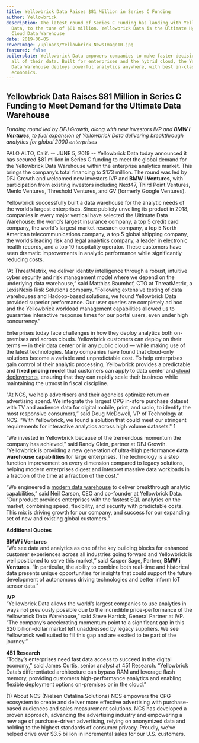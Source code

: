 ```yaml
---
title: Yellowbrick Data Raises $81 Million in Series C Funding
author: Yellowbrick
description: The latest round of Series C Funding has landing with Yellowbrick
  Data, to the tune of $81 million. Yellowbrick Data is the Ultimate Hybrid
  Cloud Data Warehouse
date: 2019-06-05
coverImage: /uploads/Yellowbrick_NewsImage10.jpg
featured: false
boilerplate: Yellowbrick Data empowers companies to make faster decisions with
  all of their data. Built for enterprises and the hybrid cloud, the Yellowbrick
  Data Warehouse deploys powerful analytics anywhere, with best in-class
  economics.
---
```

## Yellowbrick Data Raises $81 Million in Series C Funding to Meet Demand for the Ultimate Data Warehouse

*Funding round led by DFJ Growth, along with new investors IVP and **BMW i Ventures**, to fuel expansion of Yellowbrick Data delivering breakthrough analytics for global 2000 enterprises*

PALO ALTO, Calif. -- JUNE 5, 2019 -- Yellowbrick Data today announced it has secured $81 million in Series C funding to meet the global demand for the Yellowbrick Data Warehouse within the enterprise analytics market. This brings the company’s total financing to $173 million. The round was led by DFJ Growth and welcomed new investors IVP and **BMW i Ventures**, with participation from existing investors including Next47, Third Point Ventures, Menlo Ventures, Threshold Ventures, and GV (formerly Google Ventures).

Yellowbrick successfully built a data warehouse for the analytic needs of the world’s largest enterprises. Since publicly unveiling its product in 2018, companies in every major vertical have selected the Ultimate Data Warehouse: the world’s largest insurance company, a top 5 credit card company, the world’s largest market research company, a top 5 North American telecommunications company, a top 5 global shipping company, the world’s leading risk and legal analytics company, a leader in electronic health records, and a top 10 hospitality operator. These customers have seen dramatic improvements in analytic performance while significantly reducing costs.

“At ThreatMetrix, we deliver identity intelligence through a robust, intuitive cyber security and risk management model where we depend on the underlying data warehouse,” said Matthias Baumhof, CTO at ThreatMetrix, a LexisNexis Risk Solutions company. “Following extensive testing of data warehouses and Hadoop-based solutions, we found Yellowbrick Data provided superior performance. Our user queries are completely ad hoc and the Yellowbrick workload management capabilities allowed us to guarantee interactive response times for our portal users, even under high concurrency.”

Enterprises today face challenges in how they deploy analytics both on-premises and across clouds. Yellowbrick customers can deploy on their terms — in their data center or in any public cloud — while making use of the latest technologies. Many companies have found that cloud-only solutions become a variable and unpredictable cost. To help enterprises gain control of their analytic processing, Yellowbrick provides a predictable and **fixed pricing model** that customers can apply to data center and [cloud deployments](https://www.yellowbrick.com/press-releases/yellowbrick-ceo-qa-part-2-cloud/), ensuring that they can rapidly scale their business while maintaining the utmost in fiscal discipline.

"At NCS, we help advertisers and their agencies optimize return on advertising spend. We integrate the largest CPG in-store purchase dataset with TV and audience data for digital mobile, print, and radio, to identify the most responsive consumers,” said Doug McDowell, VP of Technology at NCS. “With Yellowbrick, we found a solution that could meet our stringent requirements for interactive analytics across high volume datasets." 1

“We invested in Yellowbrick because of the tremendous momentum the company has achieved,” said Randy Glein, partner at DFJ Growth. “Yellowbrick is providing a new generation of ultra-high performance **data warehouse capabilities** for large enterprises. The technology is a step function improvement on every dimension compared to legacy solutions, helping modern enterprises digest and interpret massive data workloads in a fraction of the time at a fraction of the cost.”

“We engineered a [modern data warehouse](https://www.yellowbrick.com/press-releases/yellowbrick-named-contender-in-cloud-data-warehouse-report-by-forrester/) to deliver breakthrough analytic capabilities,” said Neil Carson, CEO and co-founder at Yellowbrick Data. “Our product provides enterprises with the fastest SQL analytics on the market, combining speed, flexibility, and security with predictable costs. This mix is driving growth for our company, and success for our expanding set of new and existing global customers.”

**Additional Quotes**

**BMW i Ventures**\
“We see data and analytics as one of the key building blocks for enhanced customer experiences across all industries going forward and Yellowbrick is well positioned to serve this market,” said Kasper Sage, Partner, **BMW i Ventures**. “In particular, the ability to combine both real-time and historical data presents unique opportunities for insights that could support the future development of autonomous driving technologies and better inform IoT sensor data.”

**IVP**\
“Yellowbrick Data allows the world’s largest companies to use analytics in ways not previously possible due to the incredible price-performance of the Yellowbrick Data Warehouse,” said Steve Harrick, General Partner at IVP. “The company’s accelerating momentum point to a significant gap in this $20 billion-dollar market left unaddressed by legacy suppliers. We see Yellowbrick well suited to fill this gap and are excited to be part of the journey.”

**451 Research**\
“Today’s enterprises need fast data access to succeed in the digital economy,” said James Curtis, senior analyst at 451 Research. “Yellowbrick Data’s differentiated architecture can bypass RAM and leverage flash memory, providing customers high-performance analytics and enabling flexible deployment options on-premises or in the cloud.”  

(1) About NCS (Nielsen Catalina Solutions) NCS empowers the CPG ecosystem to create and deliver more effective advertising with purchase-based audiences and sales measurement solutions. NCS has developed a proven approach, advancing the advertising industry and empowering a new age of purchase-driven advertising, relying on anonymized data and holding to the highest standards of consumer privacy. Proudly, we’ve helped drive over $3.5 billion in incremental sales for our U.S. customers.